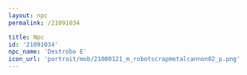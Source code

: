 ```yaml
---
layout: npc
permalink: /21091034

title: Npc
id: '21091034'
npc_name: 'Destrobo E'
icon_url: 'portrait/mob/21000121_m_robotscrapmetalcannon02_p.png'
---
```

